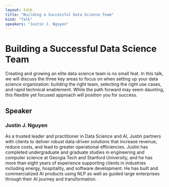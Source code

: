```yaml
---
layout: talk
title: "Building a Successful Data Science Team"
kind: "Talk"
speakers: "Justin J. Nguyen"
---
```


# Building a Successful Data Science Team

Creating and growing an elite data science team is no small feat. In this talk, we will discuss the three key areas to focus on when setting up your data science organization: building the right team, selecting the right use cases, and rapid technical enablement. While the path forward may seem daunting, this flexible yet focused approach will position you for success.

## Speaker

### Justin J. Nguyen

As a trusted leader and practitioner in Data Science and AI, Justin partners with clients to deliver robust data-driven solutions that increase revenue, reduce costs, and lead to greater operational efficiencies. Justin has completed undergraduate and graduate studies in engineering and computer science at Georgia Tech and Stanford University, and he has more than eight years of experience supporting clients in industries including energy, hospitality, and software development. He has built and commercialized AI products using NLP as well as guided large enterprises through their AI journey and transformation.
